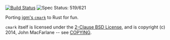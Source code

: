 [![Build Status](https://travis-ci.org/kivikakk/comrak.svg?branch=master)](https://travis-ci.org/kivikakk/comrak)
![Spec Status: 519/621](https://img.shields.io/badge/specs-519%2F621-yellow.svg)

Porting [jgm's `cmark`](https://github.com/jgm/cmark) to Rust for fun.

`cmark` itself is licensed under the [2-Clause BSD License](https://opensource.org/licenses/BSD-2-Clause),
and is copyright (c) 2014, John MacFarlane -- see
[COPYING](https://github.com/jgm/cmark/blob/118ebb338840d67005ee57ec39060d2b68f4ec7c/COPYING).
